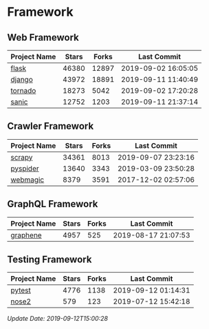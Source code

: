 # Framework

## Web Framework

| Project Name | Stars | Forks | Last Commit |
| ------------ | ----- | ----- | ----------- |
| [flask](https://github.com/pallets/flask) | 46380 | 12897 | 2019-09-02 16:05:05 |
| [django](https://github.com/django/django) | 43972 | 18891 | 2019-09-11 11:40:49 |
| [tornado](https://github.com/tornadoweb/tornado) | 18273 | 5042 | 2019-09-02 17:20:28 |
| [sanic](https://github.com/huge-success/sanic) | 12752 | 1203 | 2019-09-11 21:37:14 |

## Crawler Framework

| Project Name | Stars | Forks | Last Commit |
| ------------ | ----- | ----- | ----------- |
| [scrapy](https://github.com/scrapy/scrapy) | 34361 | 8013 | 2019-09-07 23:23:16 |
| [pyspider](https://github.com/binux/pyspider) | 13640 | 3343 | 2019-03-09 23:50:28 |
| [webmagic](https://github.com/code4craft/webmagic) | 8379 | 3591 | 2017-12-02 02:57:06 |

## GraphQL Framework

| Project Name | Stars | Forks | Last Commit |
| ------------ | ----- | ----- | ----------- |
| [graphene](https://github.com/graphql-python/graphene) | 4957 | 525 | 2019-08-17 21:07:53 |

## Testing Framework

| Project Name | Stars | Forks | Last Commit |
| ------------ | ----- | ----- | ----------- |
| [pytest](https://github.com/pytest-dev/pytest) | 4776 | 1138 | 2019-09-12 01:14:31 |
| [nose2](https://github.com/nose-devs/nose2) | 579 | 123 | 2019-07-12 15:42:18 |

*Update Date: 2019-09-12T15:00:28*